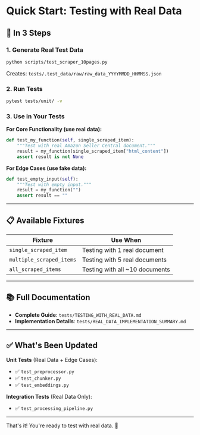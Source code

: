 # Quick Start: Testing with Real Data

## 🚀 In 3 Steps

### 1. Generate Real Test Data
```bash
python scripts/test_scraper_10pages.py
```
Creates: `tests/.test_data/raw/raw_data_YYYYMMDD_HHMMSS.json`

### 2. Run Tests
```bash
pytest tests/unit/ -v
```

### 3. Use in Your Tests

**For Core Functionality (use real data):**
```python
def test_my_function(self, single_scraped_item):
    """Test with real Amazon Seller Central document."""
    result = my_function(single_scraped_item["html_content"])
    assert result is not None
```

**For Edge Cases (use fake data):**
```python
def test_empty_input(self):
    """Test with empty input."""
    result = my_function("")
    assert result == ""
```

---

## 📋 Available Fixtures

| Fixture | Use When |
|---------|----------|
| `single_scraped_item` | Testing with 1 real document |
| `multiple_scraped_items` | Testing with 5 real documents |
| `all_scraped_items` | Testing with all ~10 documents |

---

## 📚 Full Documentation

- **Complete Guide**: `tests/TESTING_WITH_REAL_DATA.md`
- **Implementation Details**: `tests/REAL_DATA_IMPLEMENTATION_SUMMARY.md`

---

## ✅ What's Been Updated

**Unit Tests** (Real Data + Edge Cases):
- ✅ `test_preprocessor.py`
- ✅ `test_chunker.py`
- ✅ `test_embeddings.py`

**Integration Tests** (Real Data Only):
- ✅ `test_processing_pipeline.py`

---

That's it! You're ready to test with real data. 🎉

